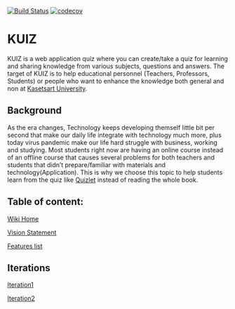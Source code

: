 [![Build Status](https://travis-ci.com/ParnThanatibordee/KUIZ.svg?branch=master)](https://travis-ci.com/ParnThanatibordee/KUIZ)
[![codecov](https://codecov.io/gh/ParnThanatibordee/KUIZ/branch/master/graph/badge.svg?token=VVD4CJ7I09)](https://codecov.io/gh/ParnThanatibordee/KUIZ)  
# KUIZ

KUIZ is a web application quiz where you can create/take a quiz for learning and sharing knowledge from various subjects, questions and answers. The target of KUIZ is to help educational personnel (Teachers, Professors, Students) or people who want to enhance the knowledge both general and non at [Kasetsart University](https://www.ku.ac.th).

## Background

As the era changes, Technology keeps developing themself little bit per second that make our daily life integrate with technology much more, plus today virus pandemic make our life hard struggle with business, working and studying. Most students right now are having an online course instead of an offline course that causes several problems for both teachers and students  that didn’t prepare/familiar with materials and technology(Application). This is why we choose this topic to help students learn from the quiz like [Quizlet](https://quizlet.com/) instead of reading the whole book.

## Table of content:

[Wiki Home](../../wiki/Home)

[Vision Statement](../../wiki/Vision%20Statement)

[Features list](../../wiki/Features%20list)

## Iterations

[Iteration1](../../wiki/Iteration-1)

[Iteration2](../../wiki/Iteration-2)
